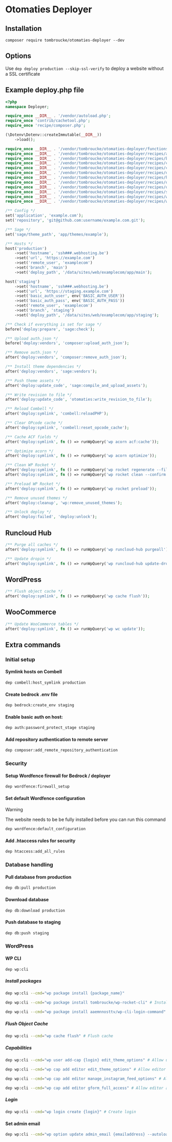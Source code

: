 # Otomaties Deployer

## Installation

```
composer require tombroucke/otomaties-deployer --dev
```

## Options

Use `dep deploy production --skip-ssl-verify` to deploy a website without a SSL certificate

## Example deploy.php file

```php
<?php
namespace Deployer;

require_once __DIR__ . '/vendor/autoload.php';
require_once 'contrib/cachetool.php';
require_once 'recipe/composer.php';

(\Dotenv\Dotenv::createImmutable(__DIR__))
    ->load();

require_once __DIR__ . '/vendor/tombroucke/otomaties-deployer/functions.php';
require_once __DIR__ . '/vendor/tombroucke/otomaties-deployer/recipes/auth.php';
require_once __DIR__ . '/vendor/tombroucke/otomaties-deployer/recipes/bedrock.php';
require_once __DIR__ . '/vendor/tombroucke/otomaties-deployer/recipes/combell.php';
require_once __DIR__ . '/vendor/tombroucke/otomaties-deployer/recipes/composer.php';
require_once __DIR__ . '/vendor/tombroucke/otomaties-deployer/recipes/database.php';
require_once __DIR__ . '/vendor/tombroucke/otomaties-deployer/recipes/htaccess.php';
require_once __DIR__ . '/vendor/tombroucke/otomaties-deployer/recipes/opcode.php';
require_once __DIR__ . '/vendor/tombroucke/otomaties-deployer/recipes/otomaties.php';
require_once __DIR__ . '/vendor/tombroucke/otomaties-deployer/recipes/sage.php';
require_once __DIR__ . '/vendor/tombroucke/otomaties-deployer/recipes/wordfence.php';
require_once __DIR__ . '/vendor/tombroucke/otomaties-deployer/recipes/wp.php';

/** Config */
set('application', 'example.com');
set('repository', 'git@github.com:username/example.com.git');

/** Sage */
set('sage/theme_path', 'app/themes/example');

/** Hosts */
host('production')
    ->set('hostname', 'ssh###.webhosting.be')
    ->set('url', 'https://example.com')
    ->set('remote_user', 'examplecom')
    ->set('branch', 'main')
    ->set('deploy_path', '/data/sites/web/examplecom/app/main');

host('staging')
    ->set('hostname', 'ssh###.webhosting.be')
    ->set('url', 'https://staging.example.com')
    ->set('basic_auth_user', env('BASIC_AUTH_USER'))
    ->set('basic_auth_pass', env('BASIC_AUTH_PASS'))
    ->set('remote_user', 'examplecom')
    ->set('branch', 'staging')
    ->set('deploy_path', '/data/sites/web/examplecom/app/staging');

/** Check if everything is set for sage */
before('deploy:prepare', 'sage:check');

/** Upload auth.json */
before('deploy:vendors', 'composer:upload_auth_json');

/** Remove auth.json */
after('deploy:vendors', 'composer:remove_auth_json');

/** Install theme dependencies */
after('deploy:vendors', 'sage:vendors');

/** Push theme assets */
after('deploy:update_code', 'sage:compile_and_upload_assets');

/** Write revision to file */
after('deploy:update_code', 'otomaties:write_revision_to_file');

/** Reload Combell */
after('deploy:symlink', 'combell:reloadPHP');

/** Clear OPcode cache */
after('deploy:symlink', 'combell:reset_opcode_cache');

/** Cache ACF fields */
after('deploy:symlink', fn () => runWpQuery('wp acorn acf:cache'));

/** Optimize acorn */
after('deploy:symlink', fn () => runWpQuery('wp acorn optimize'));

/** Clean WP Rocket */
after('deploy:symlink', fn () => runWpQuery('wp rocket regenerate --file=advanced-cache'));
after('deploy:symlink', fn () => runWpQuery('wp rocket clean --confirm'));

/** Preload WP Rocket */
after('deploy:symlink', fn () => runWpQuery('wp rocket preload'));

/** Remove unused themes */
after('deploy:cleanup', 'wp:remove_unused_themes');

/** Unlock deploy */
after('deploy:failed', 'deploy:unlock');
```

## Runcloud Hub

```php
/** Purge all caches */
after('deploy:symlink', fn () => runWpQuery('wp runcloud-hub purgeall'));
```

```php
/** Update dropin */
after('deploy:symlink', fn () => runWpQuery('wp runcloud-hub update-dropin'));
```

## WordPress

```php
/** Flush object cache */
after('deploy:symlink', fn () => runWpQuery('wp cache flush'));
```

## WooCommerce

```php
/** Update WooCommerce tables */
after('deploy:symlink', fn () => runWpQuery('wp wc update'));
```

## Extra commands

### Initial setup

#### Symlink hosts on Combell

```bash
dep combell:host_symlink production
```

#### Create bedrock .env file

```bash
dep bedrock:create_env staging
```

#### Enable basic auth on host:

```bash
dep auth:password_protect_stage staging
```

#### Add repository authentication to remote server

```bash
dep composer:add_remote_repository_authentication
```

### Security

#### Setup Wordfence firewall for Bedrock / deployer

```bash
dep wordfence:firewall_setup
```

#### Set default Wordfence configuration

> [!WARNING]
> The website needs to be be fully installed before you can run this command

```bash
dep wordfence:default_configuration
```

#### Add .htaccess rules for security

```bash
dep htaccess:add_all_rules
```

### Database handling

#### Pull database from production

```bash
dep db:pull production
```

#### Download database

```bash
dep db:download production
```

#### Push database to staging

```bash
dep db:push staging
```

### WordPress

#### WP CLI

```bash
dep wp:cli
```

##### Install packages

```bash
dep wp:cli --cmd="wp package install {package_name}"
```

```bash
dep wp:cli --cmd="wp package install tombroucke/wp-rocket-cli" # Install WP Rocket CLI package
```

```bash
dep wp:cli --cmd="wp package install aaemnnosttv/wp-cli-login-command" # Install login package
```

##### Flush Object Cache

```bash
dep wp:cli --cmd="wp cache flush" # Flush cache
```

##### Capabilities

```bash
dep wp:cli --cmd="wp user add-cap {login} edit_theme_options" # Allow user to update theme options
```

```bash
dep wp:cli --cmd="wp cap add editor edit_theme_options" # Allow editor to update theme options
```

```bash
dep wp:cli --cmd="wp cap add editor manage_instagram_feed_options" # Allow editor to manage smash balloon instagram feed
```

```bash
dep wp:cli --cmd="wp cap add editor gform_full_access" # Allow editor access to Gravity Forms
```

##### Login

```bash
dep wp:cli --cmd="wp login create {login}" # Create login
```

#### Set admin email

```bash
dep wp:cli --cmd="wp option update admin_email {emailaddress} --autoload=yes" # Create login
```
